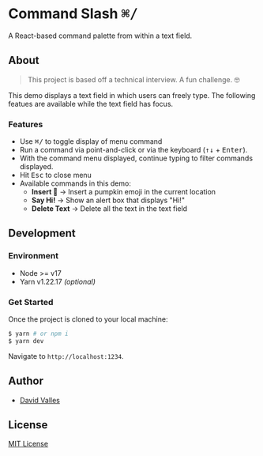 # Command Slash <kbd>⌘</kbd><kbd>/</kbd>

A React-based command palette from within a text field.

## About

> This project is based off a technical interview. A fun challenge. 🤓

This demo displays a text field in which users can freely type. The following
featues are available while the text field has focus.

### Features

- Use <kbd>⌘</kbd><kbd>/</kbd> to toggle display of menu command
- Run a command via point-and-click or via the keyboard
  (<kbd>↑</kbd><kbd>↓</kbd> + <kbd>Enter</kbd>).
- With the command menu displayed, continue typing to filter commands displayed.
- Hit <kbd>Esc</kbd> to close menu
- Available commands in this demo:
  - **Insert 🎃** → Insert a pumpkin emoji in the current location
  - **Say Hi!** → Show an alert box that displays "Hi!"
  - **Delete Text** → Delete all the text in the text field

## Development

### Environment

- Node >= v17
- Yarn v1.22.17 _(optional)_

### Get Started

Once the project is cloned to your local machine:

```sh
$ yarn # or npm i
$ yarn dev
```

Navigate to `http://localhost:1234`.

## Author

- [David Valles](https://dtjv.io)

## License

[MIT License](LICENSE)
